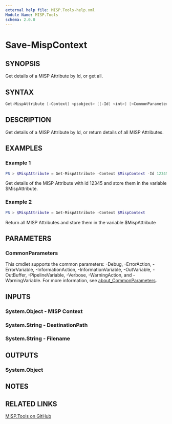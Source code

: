 ```yaml
---
external help file: MISP.Tools-help.xml
Module Name: MISP.Tools
schema: 2.0.0
---
```


# Save-MispContext

## SYNOPSIS

Get details of a MISP Attribute by Id, or get all.

## SYNTAX

```powershell
Get-MispAttribute [-Context] <psobject> [[-Id] <int>] [<CommonParameters>]
```

## DESCRIPTION

Get details of a MISP Attribute by Id, or return details of all MISP Attributes.

## EXAMPLES

### Example 1

```powershell
PS > $MispAttribute = Get-MispAttribute -Context $MispContext -Id 12345
```

Get details of the MISP Attribute with id 12345 and store them in the variable $MispAttribute.

### Example 2

```powershell
PS > $MispAttribute = Get-MispAttribute -Context $MispContext
```

Return all MISP Attributes and store them in the variable $MispAttribute

## PARAMETERS

### CommonParameters

This cmdlet supports the common parameters: -Debug, -ErrorAction, -ErrorVariable, -InformationAction, -InformationVariable, -OutVariable, -OutBuffer, -PipelineVariable, -Verbose, -WarningAction, and -WarningVariable. For more information, see [about_CommonParameters](http://go.microsoft.com/fwlink/?LinkID=113216).

## INPUTS

### System.Object - MISP Context

### System.String - DestinationPath

### System.String - Filename

## OUTPUTS

### System.Object

## NOTES

## RELATED LINKS

[MISP.Tools on GitHub](https://github.com/IPSecMSSP/misp.tools)
